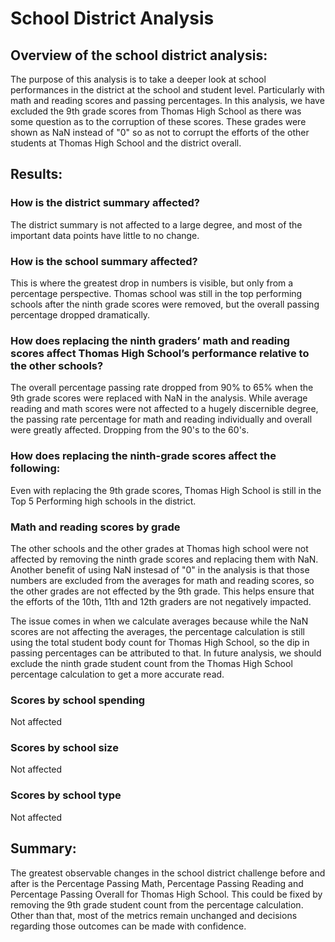 # School District Analysis

## Overview of the school district analysis: 
The purpose of this analysis is to take a deeper look at school performances in the district at the school and student level. Particularly with math and reading scores and passing percentages. In this analysis, we have excluded the 9th grade scores from Thomas High School as there was some question as to the corruption of these scores. These grades were shown as NaN instead of "0" so as not to corrupt the efforts of the other students at Thomas High School and the district overall.  

## Results: 

### How is the district summary affected?
The district summary is not affected to a large degree, and most of the important data points have little to no change.

### How is the school summary affected?
This is where the greatest drop in numbers is visible, but only from a percentage perspective. Thomas school was still in the top performing schools after the ninth grade scores were removed, but the overall passing percentage dropped dramatically.

### How does replacing the ninth graders’ math and reading scores affect Thomas High School’s performance relative to the other schools?
The overall percentage passing rate dropped from 90% to 65% when the 9th grade scores were replaced with NaN in the analysis. While average reading and math scores were not affected to a hugely discernible degree, the passing rate percentage for math and reading individually and overall were greatly affected. Dropping from the 90's to the 60's.

### How does replacing the ninth-grade scores affect the following:
 Even with replacing the 9th grade scores, Thomas High School is still in the Top 5 Performing high schools in the district.
 
### Math and reading scores by grade
The other schools and the other grades at Thomas high school were not affected by removing the ninth grade scores and replacing them with NaN. Another benefit of using NaN instesad of "0" in the analysis is that those numbers are excluded from the averages for math and reading scores, so the other grades are not effected by the 9th grade. This helps ensure that the efforts of the 10th, 11th and 12th graders are not negatively impacted. 

The issue comes in when we calculate averages because while the NaN scores are not affecting the averages, the percentage calculation is still using the total student body count for Thomas High School, so the dip in passing percentages can be attributed to that. In future analysis, we should exclude the ninth grade student count from the Thomas High School percentage calculation to get a more accurate read.

### Scores by school spending
Not affected

### Scores by school size
Not affected

### Scores by school type
Not affected

## Summary: 
The greatest observable changes in the school district challenge before and after is the Percentage Passing Math, Percentage Passing Reading and Percentage Passing Overall for Thomas High School. This could be fixed by removing the 9th grade student count from the percentage calculation. Other than that, most of the metrics remain unchanged and decisions regarding those outcomes can be made with confidence.
